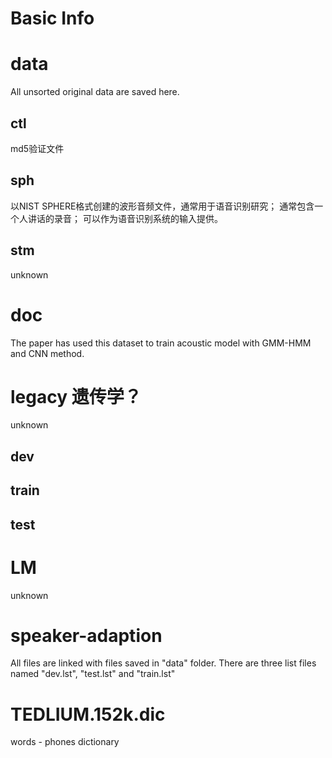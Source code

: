 # Basic Info


# data

All unsorted original data are saved here.

## ctl
md5验证文件

## sph
以NIST SPHERE格式创建的波形音频文件，通常用于语音识别研究； 通常包含一个人讲话的录音； 可以作为语音识别系统的输入提供。

## stm
unknown

# doc
The paper has used this dataset to train acoustic model with GMM-HMM and CNN method. 

# legacy 遗传学？
unknown
## dev
## train
## test

# LM
unknown

# speaker-adaption
All files are linked with files saved in "data" folder. There are three list files named "dev.lst", "test.lst" and "train.lst"


# TEDLIUM.152k.dic
words - phones dictionary 

